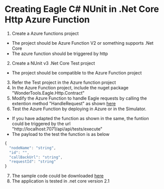 # Creating Eagle C# NUnit in .Net Core Http Azure Function

1. Create a Azure functions project
 * The project should be Azure Function V2 or something supports .Net Core
 * The azure function should be triggered by http
2. Create a NUnit v3 .Net Core Test project
 * The project should be compatible to the Azure Function project
3. Refer the Test project in the Azure function project
4. In the Azure Function project, include the nuget package "WonderTools.Eagle.Http.Contract"
5. Modify the Azure Function to handle Eagle requests by calling the extention method "HandleRequest" as shown [here](https://raw.githubusercontent.com/WonderTools/Eagle.Documentation/master/Samples/S001-asp.net-core-azure-functions/code/EagleAzureFunctionNunitHttp/EagleAzureFunctionNunitHttp/Function1.cs)
6. Test the Azure Function by deploying in Azure or in the Simulator.
* If you have adapted the function as shown in the same, the funtion could be triggered by the url "http://localhost:7071/api/api/tests/execute"
* The payload to the test the function is as below
```javascript
{
  "nodeName": "string",
  "id": "",
  "callBackUrl": "string",
  "requestId": "string"
}
```
7. The sample code could be downloaded [here](https://github.com/WonderTools/Eagle.Documentation/raw/master/Samples/S001-asp.net-core-azure-functions/code/EagleAzureFunctionNunitHttp.zip)
8. The application is tested in .net core version 2.1
